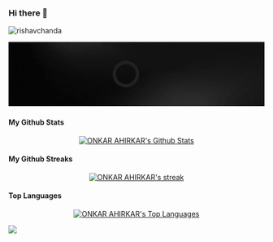### Hi there 👋
<div align="center">
   <p align="left"> <img src="https://komarev.com/ghpvc/?username=onkar1204&label=Profile%20views&color=0e75b6&style=flat" alt="rishavchanda" /> </p>

![MasterHead(banner1.gif)](onkarahirkar.gif)

   </div> 
   
<!--
**onkar1204/onkar1204** is a ✨ _special_ ✨ repository because its `README.md` (this file) appears on your GitHub profile.

Here are some ideas to get you started:

- 🔭 I’m currently working on ...
- 🌱 I’m currently learning java Spring Boot
- 👯 I’m looking to collaborate on ...
- 🤔 I’m looking for help with ...
- 💬 Ask me about ...
- 📫 How to reach me: ...
- 😄 Pronouns: ...
- ⚡ Fun fact: ...
-->
#### My Github Stats
<p align="center">
<a href="https://github.com/onkar1204/github-readme-stats"><img alt="ONKAR AHIRKAR's Github Stats" src="https://github-readme-stats.vercel.app/api?username=onkar1204&show_icons=true&count_private=true&theme=transparent&border_color=DDDAD5&text_color=e6b400&icon_color=D24939&title_color=D24939&ring_color=D24939&include_all_commits=true&border_radius=20"/></a>
</p>


####    My Github Streaks

 <p align="center">
    <a href="https://github.com/onkar1204/github-readme-streak-stats">
     <img title="🔥 Get streak stats for your profile at git.io/streak-stats" alt="ONKAR AHIRKAR's streak" src="https://github-readme-streak-stats.herokuapp.com/?user=onkar1204&show_icons=true&count_private=true&theme=gruvbox&background=D24939&border=DDDAD5&stroke=DBDDD3&ring=FEFEFE&dates=F0F4F0&currStreakNum=DDBE28&border=DDDAD5&currStreakLabel=DDBE28&border_radius=20"/>
    </a>
</p>

#### Top Languages
<p align="center">
  <a href="https://github.com/onkar1204/github-readme-stats">
    <img alt="ONKAR AHIRKAR's Top Languages" src="https://github-readme-stats.vercel.app/api/top-langs/?username=onkar1204&langs_count=4&count_private=true&layout=compact&theme=transparent&border_color=DDDAD5&title_color=D24939&text_color=e6b400&border_radius=20&hide=jupyter%20notebook,html"/>
  </a>
</p>

<img  src="https://github.com/onkar1204/onkar1204/blob/main/image/borderseperator.gif">
 





